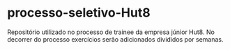 # processo-seletivo-Hut8
Repositório utilizado no processo de trainee da empresa júnior Hut8. No decorrer do processo exercícios serão adicionados divididos por semanas.
